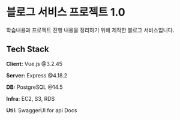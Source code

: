 
# 블로그 서비스 프로젝트 1.0

학습내용과 프로젝트 진행 내용을 정리하기 위해 제작한 블로그 서비스입니다.


## Tech Stack

**Client:** Vue.js  @3.2.45

**Server:** Express @4.18.2
 
**DB:** PostgreSQL @14.5

**Infra:** EC2, S3, RDS

**Util:** SwaggerUI for api Docs
